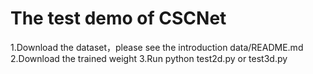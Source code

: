 # The test demo of CSCNet 
1.Download the dataset，please see the introduction data/README.md   
2.Download the trained weight
3.Run python test2d.py  or test3d.py
